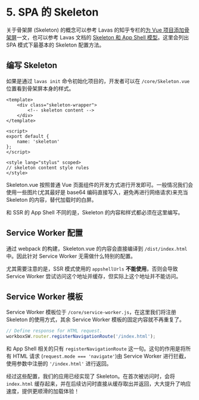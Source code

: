 # 5. SPA 的 Skeleton

关于骨架屏 (Skeleton) 的概念可以参考 Lavas 的知乎专栏的[为 Vue 项目添加骨架屏](https://zhuanlan.zhihu.com/p/28465598)一文，也可以参考 Lavas 文档的 [Skeleton 和 App Shell 模型](/guide/v2/advanced/appshell)。这里会列出 SPA 模式下最基本的 Skeleton 配置方法。

## 编写 Skeleton

如果是通过 `lavas init` 命令初始化项目的，开发者可以在 `/core/Skeleton.vue` 位置看到骨架屏本身的样式。

```
<template>
    <div class="skeleton-wrapper">
        <!-- skeleton content -->
    </div>
</template>

<script>
export default {
    name: 'skeleton'
};
</script>

<style lang="stylus" scoped>
// skeleton content style rules
</style>

```

Skeleton.vue 按照普通 Vue 页面组件的开发方式进行开发即可。一般情况我们会使用一些图片(尤其最好是 base64 编码直接写入，避免再进行网络请求)来充当 Skeleton 的内容，替代加载时的白屏。

和 SSR 的 App Shell 不同的是，Skeleton 的内容和样式都必须在这里编写。

## Service Worker 配置

通过 webpack 的构建，Skeleton.vue 的内容会直接编译到 `/dist/index.html` 中。因此针对 Service Worker 无需做什么特别的配置。

尤其需要注意的是，SSR 模式使用的 `appshellUrls` __不能使用__，否则会导致 Service Worker 尝试访问这个地址并缓存，但实际上这个地址并不能访问。

## Service Worker 模板

Service Worker 模板位于 `/core/service-worker.js`，在这里我们将注册 Skeleton 的使用方式，其余 Service Worker 模板的固定内容就不再重复了。

```javascript
// Define response for HTML request.
workboxSW.router.registerNavigationRoute('/index.html');
```

和 App Shell 相关的只有 `registerNavigationRoute` 这一句。这句的作用是将所有 HTML 请求 (`request.mode === 'navigate'`)由 Service Worker 进行拦截，使用参数中注册的 `'/index.html'` 进行返回。

经过这些配置，我们的应用已经实现了 Skeleton。在首次被访问时，会将 `index.html` 缓存起来，并在后续访问时直接从缓存取出并返回，大大提升了响应速度，提供更顺滑的加载体验！
